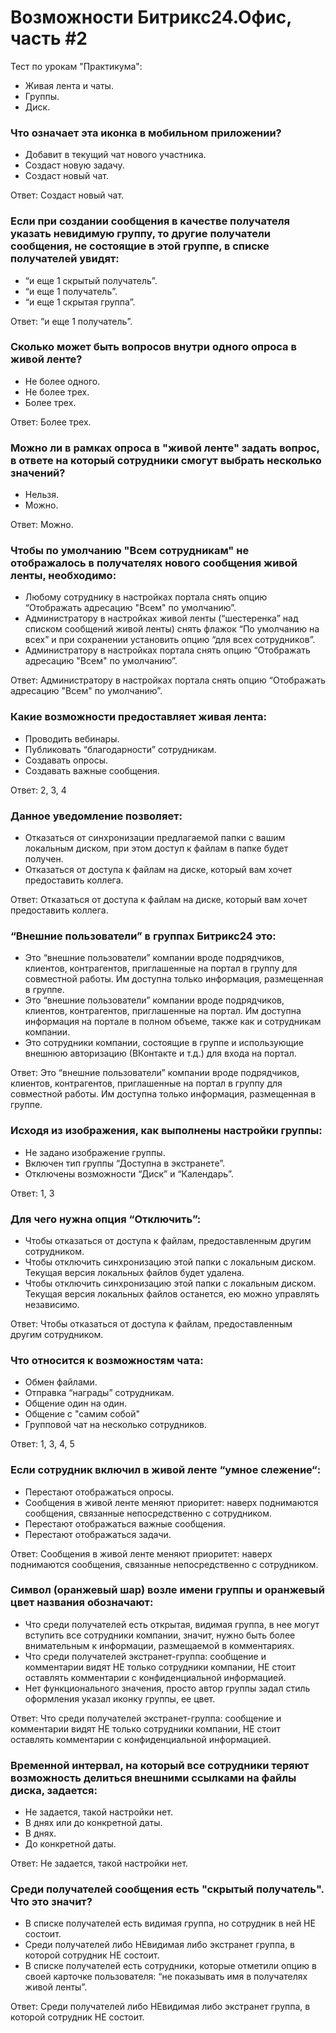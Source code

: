 # Возможности Битрикс24.Офис, часть #2
Тест по урокам "Практикума":
- Живая лента и чаты.
- Группы.
- Диск.

### Что означает эта иконка в мобильном приложении?

- Добавит в текущий чат нового участника.
- Создаст новую задачу.
- Создаст новый чат.

Ответ: Создаст новый чат.

### Если при создании сообщения в качестве получателя указать невидимую группу, то другие получатели сообщения, не состоящие в этой группе, в списке получателей увидят:

- “и еще 1 скрытый получатель”.
- “и еще 1 получатель”.
- “и еще 1 скрытая группа”.

Ответ: “и еще 1 получатель”.

### Сколько может быть вопросов внутри одного опроса в живой ленте?

- Не более одного.
- Не более трех.
- Более трех.

Ответ: Более трех.

### Можно ли в рамках опроса в "живой ленте" задать вопрос, в ответе на который сотрудники смогут выбрать несколько значений?

- Нельзя.
- Можно.

Ответ: Можно.

### Чтобы по умолчанию "Всем сотрудникам" не отображалось в получателях нового сообщения живой ленты, необходимо:

- Любому сотруднику в настройках портала снять опцию “Отображать адресацию "Всем" по умолчанию”.
- Администратору в настройках живой ленты (“шестеренка” над списком сообщений живой ленты) снять флажок “По умолчанию на всех” и при сохранении установить опцию “для всех сотрудников”.
- Администратору в настройках портала снять опцию “Отображать адресацию "Всем" по умолчанию”.

Ответ: Администратору в настройках портала снять опцию “Отображать адресацию "Всем" по умолчанию”.

### Какие возможности предоставляет живая лента:

- Проводить вебинары.
- Публиковать “благодарности” сотрудникам.
- Создавать опросы.
- Создавать важные сообщения.

Ответ: 2, 3, 4

### Данное уведомление позволяет:

- Отказаться от синхронизации предлагаемой папки с вашим локальным диском, при этом доступ к файлам в папке будет получен.
- Отказаться от доступа к файлам на диске, который вам хочет предоставить коллега.

Ответ: Отказаться от доступа к файлам на диске, который вам хочет предоставить коллега.

### “Внешние пользователи” в группах Битрикс24 это:

- Это “внешние пользователи” компании вроде подрядчиков, клиентов, контрагентов, приглашенные на портал в группу для совместной работы. Им доступна только информация, размещенная в группе.
- Это “внешние пользователи” компании вроде подрядчиков, клиентов, контрагентов, приглашенные на портал. Им доступна информация на портале в полном объеме, также как и сотрудникам компании.
- Это сотрудники компании, состоящие в группе и использующие внешнюю авторизацию (ВКонтакте и т.д.) для входа на портал.

Ответ: Это “внешние пользователи” компании вроде подрядчиков, клиентов, контрагентов, приглашенные на портал в группу для совместной работы. Им доступна только информация, размещенная в группе.

### Исходя из изображения, как выполнены настройки группы:

- Не задано изображение группы.
- Включен тип группы “Доступна в экстранете”.
- Отключены возможности “Диск” и “Календарь”.

Ответ: 1, 3

### Для чего нужна опция “Отключить”:

- Чтобы отказаться от доступа к файлам, предоставленным другим сотрудником.
- Чтобы отключить синхронизацию этой папки с локальным диском. Текущая версия локальных файлов будет удалена.
- Чтобы отключить синхронизацию этой папки с локальным диском. Текущая версия локальных файлов останется, ею можно управлять независимо.

Ответ: Чтобы отказаться от доступа к файлам, предоставленным другим сотрудником.

### Что относится к возможностям чата:

- Обмен файлами.
- Отправка “награды” сотрудникам.
- Общение один на один.
- Общение с "самим собой"
- Групповой чат на несколько сотрудников.

Ответ: 1, 3, 4, 5

### Если сотрудник включил в живой ленте “умное слежение“:

- Перестают отображаться опросы.
- Сообщения в живой ленте меняют приоритет: наверх поднимаются сообщения, связанные непосредственно с сотрудником.
- Перестают отображаться важные сообщения.
- Перестают отображаться задачи.

Ответ: Сообщения в живой ленте меняют приоритет: наверх поднимаются сообщения, связанные непосредственно с сотрудником.

### Символ (оранжевый шар) возле имени группы и оранжевый цвет названия обозначают:

- Что среди получателей есть открытая, видимая группа, в нее могут вступить все сотрудники компании, значит, нужно быть более внимательным к информации, размещаемой в комментариях.
- Что среди получателей экстранет-группа: сообщение и комментарии видят НЕ только сотрудники компании, НЕ стоит оставлять комментарии с конфиденциальной информацией.
- Нет функционального значения, просто автор группы задал стиль оформления указал иконку группы, ее цвет.

Ответ: Что среди получателей экстранет-группа: сообщение и комментарии видят НЕ только сотрудники компании, НЕ стоит оставлять комментарии с конфиденциальной информацией.

### Временной интервал, на который все сотрудники теряют возможность делиться внешними ссылками на файлы диска, задается:

- Не задается, такой настройки нет.
- В днях или до конкретной даты.
- В днях.
- До конкретной даты.

Ответ: Не задается, такой настройки нет.

### Среди получателей сообщения есть "скрытый получатель". Что это значит?

- В списке получателей есть видимая группа, но сотрудник в ней НЕ состоит.
- Среди получателей либо НЕвидимая либо экстранет группа, в которой сотрудник НЕ состоит.
- В списке получателей есть сотрудники, которые отметили опцию в своей карточке пользователя: “не показывать имя в получателях живой ленты”.

Ответ: Среди получателей либо НЕвидимая либо экстранет группа, в которой сотрудник НЕ состоит.
